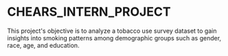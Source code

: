 # CHEARS_INTERN_PROJECT
This project's objective is to analyze a tobacco use survey dataset to gain insights into smoking patterns among demographic groups such as gender, race, age, and education.
